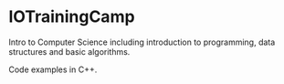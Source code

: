 IOTrainingCamp
==============

Intro to Computer Science including introduction to programming, data structures and basic algorithms. 

Code examples in C++.
